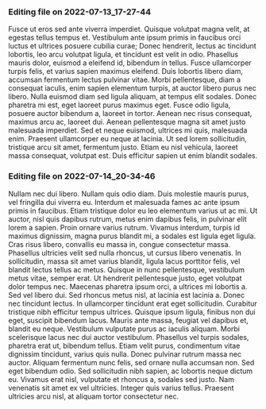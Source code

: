 

### Editing file on 2022-07-13_17-27-44

Fusce ut eros sed ante viverra imperdiet. Quisque volutpat magna velit, at egestas tellus tempus et. Vestibulum ante ipsum primis in faucibus orci luctus et ultrices posuere cubilia curae; Donec hendrerit, lectus ac tincidunt lobortis, leo arcu volutpat ligula, et tincidunt est velit in odio. Phasellus mauris dolor, euismod a eleifend id, bibendum in tellus. Fusce ullamcorper turpis felis, et varius sapien maximus eleifend. Duis lobortis libero diam, accumsan fermentum lectus pulvinar vitae.
Morbi pellentesque, diam a consequat iaculis, enim sapien elementum turpis, at auctor libero purus nec libero. Nulla euismod diam sed ligula aliquam, at tempus elit sodales. Donec pharetra mi est, eget laoreet purus maximus eget. Fusce odio ligula, posuere auctor bibendum a, laoreet in tortor. Aenean nec risus consequat, maximus arcu ac, laoreet dui. Aenean pellentesque magna sit amet justo malesuada imperdiet. Sed et neque euismod, ultrices mi quis, malesuada enim. Praesent ullamcorper eu neque at lacinia. Ut sed lorem sollicitudin, tristique arcu sit amet, fermentum justo. Etiam eu nisl vehicula, laoreet massa consequat, volutpat est. Duis efficitur sapien ut enim blandit sodales.




### Editing file on 2022-07-14_20-34-46

Nullam nec dui libero. Nullam quis odio diam. Duis molestie mauris purus, vel fringilla dui viverra eu. Interdum et malesuada fames ac ante ipsum primis in faucibus. Etiam tristique dolor eu leo elementum varius ut ac mi. Ut auctor, nisl quis dapibus rutrum, metus enim dapibus felis, in pulvinar elit lorem a sapien. Proin ornare varius rutrum.
Vivamus interdum, turpis id maximus dignissim, magna purus blandit mi, a sodales est ligula eget ligula. Cras risus libero, convallis eu massa in, congue consectetur massa. Phasellus ultricies velit sed nulla rhoncus, ut cursus libero venenatis. In sollicitudin, massa sit amet varius blandit, ligula lacus porttitor felis, vel blandit lectus tellus ac metus. Quisque in nunc pellentesque, vestibulum metus vitae, semper erat. Ut hendrerit pellentesque justo, eget volutpat dolor tempus nec. Maecenas pharetra ipsum orci, a ultrices mi lobortis a. Sed vel libero dui. Sed rhoncus metus nisl, at lacinia est lacinia a. Donec nec tincidunt lectus. In ullamcorper tincidunt erat eget sollicitudin.
Curabitur tristique nibh efficitur tempus ultrices. Quisque ipsum ligula, finibus non dui eget, suscipit bibendum lacus. Mauris ante massa, feugiat vel dapibus et, blandit eu neque. Vestibulum vulputate purus ac iaculis aliquam. Morbi scelerisque lacus nec dui auctor vestibulum. Phasellus vel turpis sodales, pharetra erat ut, bibendum tellus. Etiam velit purus, condimentum vitae dignissim tincidunt, varius quis nulla. Donec pulvinar rutrum massa nec auctor. Aliquam fermentum nunc felis, sed ornare nulla accumsan non. Sed eget bibendum odio. Sed sollicitudin nibh sapien, ac lobortis neque dictum eu. Vivamus erat nisl, vulputate et rhoncus a, sodales sed justo. Nam venenatis sit amet ex vel ultricies. Integer quis varius tellus. Praesent ultricies arcu nisl, at aliquam tortor consectetur nec.


